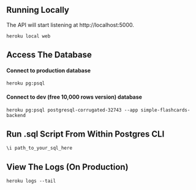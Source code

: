 ## Running Locally
The API will start listening at http://localhost:5000.
```
heroku local web
```

## Access The Database

#### Connect to production database
```
heroku pg:psql
```

#### Connect to dev (free 10,000 rows version) database
```
heroku pg:psql postgresql-corrugated-32743 --app simple-flashcards-backend
```

## Run .sql Script From Within Postgres CLI
```
\i path_to_your_sql_here
```

## View The Logs (On Production)
```
heroku logs --tail
```
